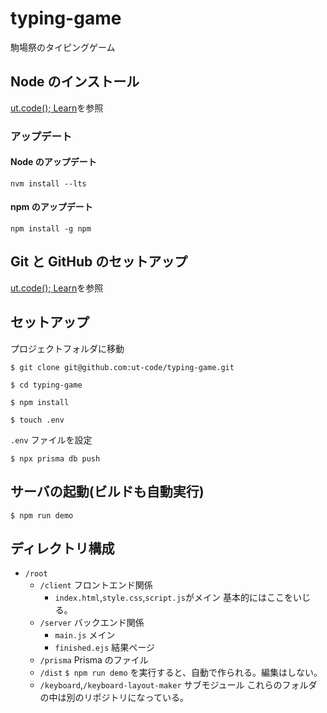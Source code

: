 # typing-game

駒場祭のタイピングゲーム

## Node のインストール

[ut.code(); Learn](https://learn.utcode.net/docs/web-servers/node-js/)を参照

### アップデート

#### Node のアップデート

```
nvm install --lts
```

#### npm のアップデート

```
npm install -g npm
```
## Git と GitHub のセットアップ

[ut.code(); Learn](https://learn.utcode.net/docs/web-servers/git-github/)を参照

## セットアップ

プロジェクトフォルダに移動

```
$ git clone git@github.com:ut-code/typing-game.git
```

```
$ cd typing-game
```

```
$ npm install
```

```
$ touch .env
```

`.env` ファイルを設定

```
$ npx prisma db push
```

## サーバの起動(ビルドも自動実行)

```
$ npm run demo
```

## ディレクトリ構成

- `/root`
  - `/client` フロントエンド関係
    - `index.html`,`style.css`,`script.js`がメイン 基本的にはここをいじる。
  - `/server` バックエンド関係
    - `main.js` メイン
    - `finished.ejs` 結果ページ
  - `/prisma` Prisma のファイル
  - `/dist` `$ npm run demo` を実行すると、自動で作られる。編集はしない。
  - `/keyboard`,`/keyboard-layout-maker` サブモジュール これらのフォルダの中は別のリポジトリになっている。
